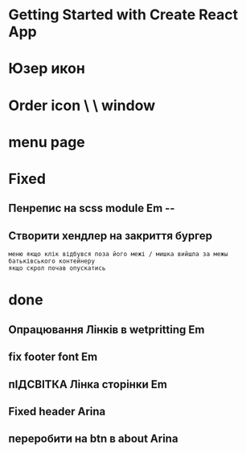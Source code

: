 # Getting Started with Create React App

# Юзер икон
# Order icon \ \ window
# menu page

# Fixed

## Пенрепис на scss module Em -- 
## Створити хендлер на закриття бургер 
    меню якщо клік відбувся поза його межі / мишка вийшла за межы батьківського контейнеру 
    якщо скрол почав опускатись 




# done 
## Опрацювання Лінків в wetpritting Em
## fix footer font Em
## пІДСВІТКА Лінка сторінки  Em 
## Fixed header Arina 
## переробити на btn в about Arina 
